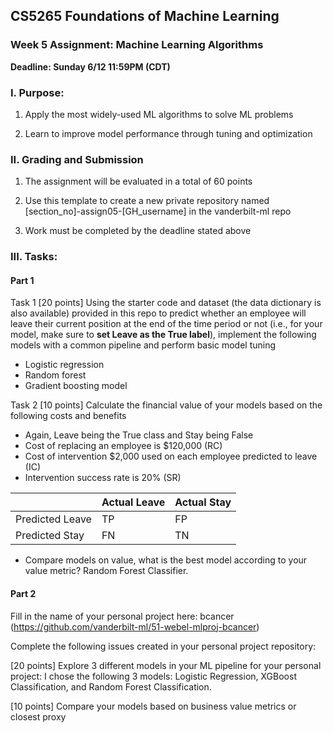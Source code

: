 ## CS5265 Foundations of Machine Learning

### Week 5 Assignment: Machine Learning Algorithms

**Deadline: Sunday 6/12 11:59PM (CDT)**


### I. Purpose:  

1. Apply the most widely-used ML algorithms to solve ML problems

2. Learn to improve model performance through tuning and optimization

### II. Grading and Submission 

1. The assignment will be evaluated in a total of 60 points

2. Use this template to create a new private repository named [section_no]-assign05-[GH_username] in the vanderbilt-ml repo

3.  Work must be completed by the deadline stated above

### III. Tasks: 

#### Part 1 

Task 1 [20 points] Using the starter code and dataset (the data dictionary is also available) provided in this repo to predict whether an employee will leave their current position at the end of the time period or not (i.e., for your model, make sure to **set Leave as the True label**), implement the following models with a common pipeline and perform basic model tuning

- Logistic regression
- Random forest
- Gradient boosting model

Task 2 [10 points] Calculate the financial value of your models based on the following costs and benefits
- Again, Leave being the True class and Stay being False 
- Cost of replacing an employee is $120,000 (RC)
- Cost of intervention $2,000 used on each employee predicted to leave (IC) 
- Intervention success rate is 20% (SR)
	

| |Actual Leave|Actual Stay|
|---|---|---|
|Predicted Leave|TP|FP|
|Predicted Stay|FN|TN|

- Compare models on value, what is the best model according to your value metric? Random Forest Classifier. 

#### Part 2

Fill in the name of your personal project here: bcancer (https://github.com/vanderbilt-ml/51-webel-mlproj-bcancer)

Complete the following issues created in your personal project repository:

[20 points] Explore 3 different models in your ML pipeline for your personal project: I chose the following 3 models: Logistic Regression, XGBoost Classification, and Random Forest Classification. 

[10 points] Compare your models based on business value metrics or closest proxy

